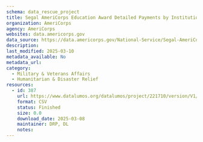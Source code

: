```yaml
---
schema: data_rescue_project 
title: Segal AmeriCorps Education Award Detailed Payments by Institution 1994 - 2023
organization: AmeriCorps
agency: AmeriCorps
websites: data.americorps.gov
data_source: https://data.americorps.gov/National-Service/Segal-AmeriCorps-Education-Award-Detailed-Payments/xuki-piwn/about_data
description: 
last_modified: 2025-03-10
metadata_available: No
metadata_url: 
category:
  - Military & Veterans Affairs 
  - Humanitarian & Disaster Relief 
resources:
  - id: 387
    url: https://www.datalumos.org/datalumos/project/221710/version/V1/view
    format: CSV
    status: Finished
    size: 0.0
    download_date: 2025-03-08
    maintainer: DRP, DL
    notes: 
---
```

